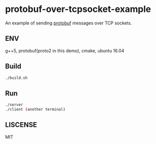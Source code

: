 # protobuf-over-tcpsocket-example
An example of sending [protobuf](https://developers.google.com/protocol-buffers/docs/cpptutorial) messages over TCP sockets.

## ENV
g++5, protobuf(proto2 in this demo), cmake, ubuntu 16.04

## Build
```bash
./build.sh
```

## Run
```bash
./server
./client (another terminal)
```

## LISCENSE
MIT